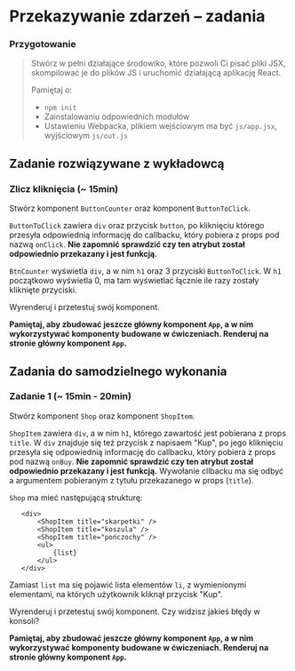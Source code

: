 # Przekazywanie zdarzeń &ndash; zadania

### Przygotowanie

> Stwórz w pełni działające środowiko, które pozwoli Ci pisać pliki JSX, skompilować je do plików JS i uruchomić działającą aplikację React.
> 
> Pamiętaj o:
> - ```npm init```
> - Zainstalowaniu odpowiednich modułów
> - Ustawieniu Webpacka, plikiem wejściowym ma być `js/app.jsx`, wyjściowym `js/out.js`

## Zadanie rozwiązywane z wykładowcą

### Zlicz kliknięcia (~ 15min)

Stwórz komponent `ButtonCounter` oraz komponent `ButtonToClick`.

`ButtonToClick` zawiera `div` oraz przycisk `button`, po kliknięciu którego przesyła odpowiednią informację do callbacku, który pobiera z props pod nazwą `onClick`. **Nie zapomnić sprawdzić czy ten atrybut został odpowiednio przekazany i jest funkcją.**

`BtnCounter` wyświetla `div`, a w nim `h1` oraz 3 przyciski `ButtonToClick`. W `h1` początkowo wyświetla 0, ma tam wyświetlać łącznie ile razy zostały kliknięte przyciski.

Wyrenderuj i przetestuj swój komponent.

**Pamiętaj, aby zbudować jeszcze główny komponent `App`, a w nim wykorzystywać komponenty budowane w ćwiczeniach. Renderuj na stronie główny komponent `App`.**

## Zadania do samodzielnego wykonania

### Zadanie 1 (~ 15min - 20min)

Stwórz komponent `Shop` oraz komponent `ShopItem`.
 
 `ShopItem` zawiera `div`, a w nim `h1`, którego zawartość jest pobierana z props `title`. W `div` znajduje się też przycisk z napisaem "Kup", po jego kliknięciu przesyła się odpowiednią informację do callbacku, który pobiera z props pod nazwą `onBuy`.  **Nie zapomnić sprawdzić czy ten atrybut został odpowiednio przekazany i jest funkcją.** Wywołanie cllbacku ma się odbyć a argumentem pobieranym z tytułu przekazanego w props (`title`).
 
 `Shop` ma mieć następującą strukturę:
 
 ```JSX
    <div>
        <ShopItem title="skarpetki" />
        <ShopItem title="koszula" />
        <ShopItem title="pończochy" />
        <ul>
            {list}
        </ul>           
    </div>        
 ```

Zamiast `list` ma się pojawić lista elementów `li`, z wymienionymi elementami, na których użytkownik kliknął przycisk "Kup".

Wyrenderuj i przetestuj swój komponent. Czy widzisz jakieś błędy w konsoli?

**Pamiętaj, aby zbudować jeszcze główny komponent `App`, a w nim wykorzystywać komponenty budowane w ćwiczeniach. Renderuj na stronie główny komponent `App`.**